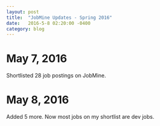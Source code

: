 ```yaml
---
layout: post
title:  "JobMine Updates - Spring 2016"
date:   2016-5-8 02:20:00 -0400
category: blog
---
```


May 7, 2016
===

Shortlisted 28 job postings on JobMine.

May 8, 2016
===

Added 5 more. Now most jobs on my shortlist are dev jobs. 